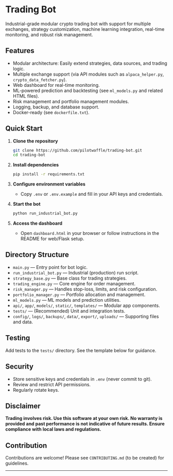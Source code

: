 # Trading Bot

Industrial-grade modular crypto trading bot with support for multiple exchanges, strategy customization, machine learning integration, real-time monitoring, and robust risk management.

## Features

- Modular architecture: Easily extend strategies, data sources, and trading logic.
- Multiple exchange support (via API modules such as `alpaca_helper.py`, `crypto_data_fetcher.py`).
- Web dashboard for real-time monitoring.
- ML-powered prediction and backtesting (see `ml_models.py` and related HTML files).
- Risk management and portfolio management modules.
- Logging, backup, and database support.
- Docker-ready (see `dockerfile.txt`).

## Quick Start

1. **Clone the repository**

   ```sh
   git clone https://github.com/pilotwaffle/trading-bot.git
   cd trading-bot
   ```

2. **Install dependencies**

   ```sh
   pip install -r requirements.txt
   ```

3. **Configure environment variables**

   - Copy `.env` or `.env.example` and fill in your API keys and credentials.

4. **Start the bot**

   ```sh
   python run_industrial_bot.py
   ```

5. **Access the dashboard**

   - Open `dashboard.html` in your browser or follow instructions in the README for web/Flask setup.

## Directory Structure

- `main.py` — Entry point for bot logic.
- `run_industrial_bot.py` — Industrial (production) run script.
- `strategy_base.py` — Base class for trading strategies.
- `trading_engine.py` — Core engine for order management.
- `risk_manager.py` — Handles stop-loss, limits, and risk configuration.
- `portfolio_manager.py` — Portfolio allocation and management.
- `ml_models.py` — ML models and prediction utilities.
- `api/`, `app/`, `models/`, `static/`, `templates/` — Modular app components.
- `tests/` — (Recommended) Unit and integration tests.
- `config/`, `logs/`, `backups/`, `data/`, `export/`, `uploads/` — Supporting files and data.

## Testing

Add tests to the `tests/` directory. See the template below for guidance.

## Security

- Store sensitive keys and credentials in `.env` (never commit to git).
- Review and restrict API permissions.
- Regularly rotate keys.

## Disclaimer

**Trading involves risk. Use this software at your own risk. No warranty is provided and past performance is not indicative of future results. Ensure compliance with local laws and regulations.**

## Contribution

Contributions are welcome! Please see `CONTRIBUTING.md` (to be created) for guidelines.

---
